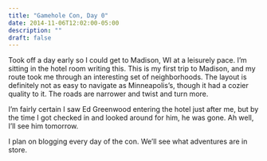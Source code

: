 ```yaml
---
title: "Gamehole Con, Day 0"
date: 2014-11-06T12:02:00-05:00
description: ""
draft: false
---
```


Took off a day early so I could get to Madison, WI at a leisurely pace. I’m sitting in the hotel room writing this. This is my first trip to Madison, and my route took me through an interesting set of neighborhoods. The layout is definitely not as easy to navigate as Minneapolis’s, though it had a cozier quality to it. The roads are narrower and twist and turn more.

I’m fairly certain I saw Ed Greenwood entering the hotel just after me, but by the time I got checked in and looked around for him, he was gone. Ah well, I’ll see him tomorrow.

I plan on blogging every day of the con. We’ll see what adventures are in store.
